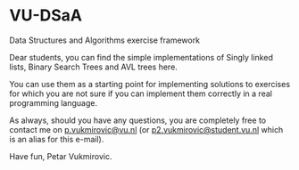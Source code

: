 # VU-DSaA
Data Structures and Algorithms exercise framework

Dear students, you can find the simple implementations of Singly linked lists, Binary Search Trees and AVL trees here.

You can use them as a starting point for implementing solutions to exercises for which you are not 
sure if you can implement them correctly in a real programming language.

As always, should you have any questions, you are completely free to contact me on p.vukmirovic@vu.nl 
(or p2.vukmirovic@student.vu.nl which is an alias for this e-mail).

Have fun,
Petar Vukmirovic.
